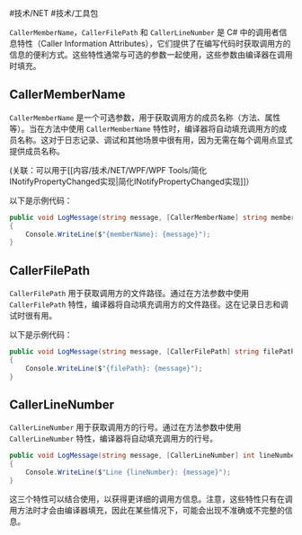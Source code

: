 #技术/NET #技术/工具包 

`CallerMemberName`，`CallerFilePath` 和 `CallerLineNumber` 是 C# 中的调用者信息特性（Caller Information Attributes），它们提供了在编写代码时获取调用方的信息的便利方式。这些特性通常与可选的参数一起使用，这些参数由编译器在调用时填充。

## CallerMemberName

`CallerMemberName` 是一个可选参数，用于获取调用方的成员名称（方法、属性等）。当在方法中使用 `CallerMemberName` 特性时，编译器将自动填充调用方的成员名称。这对于日志记录、调试和其他场景中很有用，因为无需在每个调用点显式提供成员名称。

(关联：可以用于[[内容/技术/NET/WPF/WPF Tools/简化INotifyPropertyChanged实现|简化INotifyPropertyChanged实现]]）

以下是示例代码：
```C#
public void LogMessage(string message, [CallerMemberName] string memberName = "")
{
    Console.WriteLine($"{memberName}: {message}");
}
```

## CallerFilePath

`CallerFilePath` 用于获取调用方的文件路径。通过在方法参数中使用 `CallerFilePath` 特性，编译器将自动填充调用方的文件路径。这在记录日志和调试时很有用。

以下是示例代码：
```C#
public void LogMessage(string message, [CallerFilePath] string filePath = "")
{
    Console.WriteLine($"{filePath}: {message}");
}
```


## CallerLineNumber

`CallerLineNumber` 用于获取调用方的行号。通过在方法参数中使用 `CallerLineNumber` 特性，编译器将自动填充调用方的行号。

```C#
public void LogMessage(string message, [CallerLineNumber] int lineNumber = 0)
{
    Console.WriteLine($"Line {lineNumber}: {message}");
}
```

这三个特性可以结合使用，以获得更详细的调用方信息。注意，这些特性只有在调用方法时才会由编译器填充，因此在某些情况下，可能会出现不准确或不完整的信息。